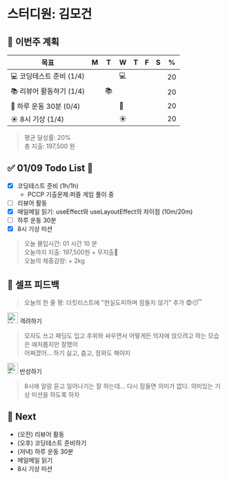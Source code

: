# 스터디원: 김모건

## 🚀 이번주 계획

| 목표                     | M   | T   | W   | T   | F   | S   | %   |
| ------------------------ | --- | --- | --- | --- | --- | --- | --- |
| 💻 코딩테스트 준비 (1/4) |     |     | 💻  |     |     |     | 20  |
| 📚 리뷰어 활동하기 (1/4) |     | 📚  |     |     |     |     | 20  |
| 💪 하루 운동 30분 (0/4)  |     |     | 💪  |     |     |     | 20  |
| ☀️ 8시 기상 (1/4)        |     |     | ☀️  |     |     |     | 20  |

> 평균 달성률: 20% <br>
> 총 지출: 197,500 원 <br>

## ✅ 01/09 Todo List 🌅

- [x] 코딩테스트 준비 (1h/1h)
  - PCCP 기출문제:퍼즐 게임 풀이 중
- [ ] 리뷰어 활동
- [x] 매일메일 읽기: useEffect와 useLayoutEffect의 차이점 (10m/20m)
- [ ] 하루 운동 30분
- [x] 8시 기상 미션

> 오늘 몰입시간: 01 시간 10 분<br>
> 오늘까지 지출: 197,500원 + 무지출🎉<br>
> 오늘의 체중감량: + 2kg

## 🎉 셀프 피드백

> 오늘의 한 줄 평: 더킷리스트에 "현실도피하며 잠들지 않기" 추가 😨😴

<img src="https://raw.githubusercontent.com/Tarikul-Islam-Anik/Animated-Fluent-Emojis/master/Emojis/Smilies/Hugging%20Face.png" alt="Hugging Face" width="25" height="25"> 격려하기</img>

> 모자도 쓰고 패딩도 입고 추위와 싸우면서 어떻게든 의자에 앉으려고 하는 모습은 애처롭지만 잘했어 <br>
> 어쩌겠어... 하기 싫고, 춥고, 잠와도 해야지 <br>

<img src="https://raw.githubusercontent.com/Tarikul-Islam-Anik/Animated-Fluent-Emojis/master/Emojis/Smilies/Face%20with%20Monocle.png" alt="Face with Monocle" width="25" height="25"> 반성하기</img>

> 8시에 알람 듣고 일어나기는 잘 하는데... 다시 잠들면 의미가 없다. 의미있는 기상 미션을 하도록 하자 <br>

## 🌱 Next

- (오전) 리뷰어 활동
- (오후) 코딩테스트 준비하기
- (저녁) 하루 운동 30분
- 메일메일 읽기
- 8시 기상 미션
